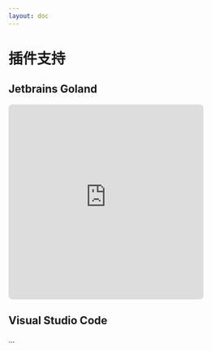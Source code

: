 ```yaml
---
layout: doc
---
```

# 插件支持

## Jetbrains Goland
<iframe width="384px" height="384px" style="border-radius:8px;border-style:none" src="https://plugins.jetbrains.com/embeddable/card/23281"></iframe>


## Visual Studio Code
...
